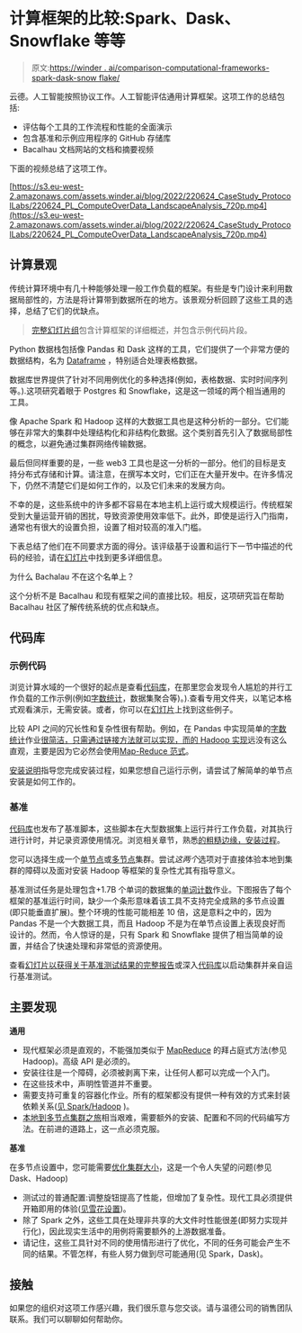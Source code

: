# 计算框架的比较:Spark、Dask、Snowflake 等等

> 原文:[https://winder . ai/comparison-computational-frameworks-spark-dask-snow flake/](https://winder.ai/comparison-computational-frameworks-spark-dask-snowflake/)

云德。人工智能按照协议工作。人工智能评估通用计算框架。这项工作的总结包括:

*   评估每个工具的工作流程和性能的全面演示
*   包含基准和示例应用程序的 GitHub 存储库
*   Bacalhau 文档网站的文档和摘要视频

下面的视频总结了这项工作。

[https://s3.eu-west-2.amazonaws.com/assets.winder.ai/blog/2022/220624_CaseStudy_ProtocolLabs/220624_PL_ComputeOverData_LandscapeAnalysis_720p.mp4](https://s3.eu-west-2.amazonaws.com/assets.winder.ai/blog/2022/220624_CaseStudy_ProtocolLabs/220624_PL_ComputeOverData_LandscapeAnalysis_720p.mp4)

## 计算景观

传统计算环境中有几十种能够处理一般工作负载的框架。有些是专门设计来利用数据局部性的，方法是将计算带到数据所在的地方。该景观分析回顾了这些工具的选择，总结了它们的优缺点。

> [完整幻灯片组](https://docs.google.com/presentation/d/1wOh-ASGshgc1Ivkoyaz9zGpVGTxX9LDMZQB4-eXOBP4/edit?usp=sharing)包含计算框架的详细概述，并包含示例代码片段。

<picture><source type="image/webp" srcset="https://winder.ai/comparison-computational-frameworks-spark-dask-snowflake/images/landscape_hu56ae2dd00e6b57ef0b78a68910da926e_273912_480x0_resize_q75_h2_box_3.webp 480w ,https://winder.ai/comparison-computational-frameworks-spark-dask-snowflake/images/landscape_hu56ae2dd00e6b57ef0b78a68910da926e_273912_768x0_resize_q75_h2_box_3.webp 768w ,https://winder.ai/comparison-computational-frameworks-spark-dask-snowflake/images/landscape_hu56ae2dd00e6b57ef0b78a68910da926e_273912_1200x0_resize_q75_h2_box_3.webp 1200w" width="1456" height="780" style="max-width:1456px"></picture> 

Python 数据栈包括像 Pandas 和 Dask 这样的工具，它们提供了一个非常方便的数据结构，名为 [Dataframe](https://en.wikipedia.org/wiki/Dataframe) ，特别适合处理表格数据。

数据库世界提供了针对不同用例优化的多种选择(例如，表格数据、实时时间序列等。).这项研究着眼于 Postgres 和 Snowflake，这是这一领域的两个相当通用的工具。

像 Apache Spark 和 Hadoop 这样的大数据工具也是这种分析的一部分。它们能够在非常大的集群中处理结构化和非结构化数据。这个类别首先引入了数据局部性的概念，以避免通过集群网络传输数据。

最后但同样重要的是，一些 web3 工具也是这一分析的一部分。他们的目标是支持分布式存储和计算。请注意，在撰写本文时，它们正在大量开发中。在许多情况下，仍然不清楚它们是如何工作的，以及它们未来的发展方向。

不幸的是，这些系统中的许多都不容易在本地主机上运行或大规模运行。传统框架受到大量运营开销的困扰，导致资源使用效率低下。此外，即使是运行入门指南，通常也有很大的设置负担，设置了相对较高的准入门槛。

下表总结了他们在不同要求方面的得分。该评级基于设置和运行下一节中描述的代码的经验，请在[幻灯片](https://docs.google.com/presentation/d/1wOh-ASGshgc1Ivkoyaz9zGpVGTxX9LDMZQB4-eXOBP4/edit#slide=id.g11f8b483676_0_87)中找到更多详细信息。

<picture><source type="image/webp" srcset="https://winder.ai/comparison-computational-frameworks-spark-dask-snowflake/images/landscape-table_hu5d72f9f537e079474cae3bc53a92ff85_134014_480x0_resize_q75_h2_box_3.webp 480w ,https://winder.ai/comparison-computational-frameworks-spark-dask-snowflake/images/landscape-table_hu5d72f9f537e079474cae3bc53a92ff85_134014_768x0_resize_q75_h2_box_3.webp 768w ,https://winder.ai/comparison-computational-frameworks-spark-dask-snowflake/images/landscape-table_hu5d72f9f537e079474cae3bc53a92ff85_134014_1200x0_resize_q75_h2_box_3.webp 1200w" width="1660" height="740" style="max-width:1660px"></picture> 

为什么 Bachalau 不在这个名单上？

这个分析不是 Bacalhau 和现有框架之间的直接比较。相反，这项研究旨在帮助 Bacalhau 社区了解传统系统的优点和缺点。

## 代码库

### 示例代码

浏览计算水域的一个很好的起点是查看[代码库](https://github.com/winderai/bacalhau-landscape-analysis-benchmarks)，在那里您会发现令人尴尬的并行工作负载的工作示例(例如[字数统计](https://en.wikipedia.org/wiki/Word_count)，数据集聚合等)。).查看专用文件夹，以笔记本格式观看演示，无需安装。或者，你可以在[幻灯片](https://docs.google.com/presentation/d/1wOh-ASGshgc1Ivkoyaz9zGpVGTxX9LDMZQB4-eXOBP4/edit#slide=id.g122e31b6546_0_0)上找到这些例子。

比较 API 之间的冗长性和复杂性很有帮助。例如，在 Pandas 中实现简单的[字数统计](https://en.wikipedia.org/wiki/Word_count)作业[很简洁，只需通过链接方法就可以实现，而](https://github.com/winderai/bacalhau-landscape-analysis-benchmarks/blob/main/sample-code/word-count/pandas.ipynb)[的 Hadoop 实现](https://github.com/winderai/bacalhau-landscape-analysis-benchmarks/blob/main/sample-code/word-count/hadoop.ipynb)远没有这么直观，主要是因为它必然会使用[Map-Reduce 范式](https://en.wikipedia.org/wiki/MapReduce)。

[安装说明](https://github.com/winderai/bacalhau-landscape-analysis-benchmarks#sample-code)指导您完成安装过程，如果您想自己运行示例，请尝试了解简单的单节点安装是如何工作的。

### 基准

[代码库](https://github.com/winderai/bacalhau-landscape-analysis-benchmarks)也发布了基准脚本，这些脚本在大型数据集上运行并行工作负载，对其执行进行计时，并记录资源使用情况。浏览相关章节，熟悉[的粗糙边缘，安装过程](https://github.com/winderai/bacalhau-landscape-analysis-benchmarks#benchmarks)。

您可以选择生成一个[单节点](https://github.com/winderai/bacalhau-landscape-analysis-benchmarks/blob/main/installation/SINGLE-NODE.md)或[多节点](https://github.com/winderai/bacalhau-landscape-analysis-benchmarks/blob/main/installation/MULTI-NODE.md)集群。尝试*这两个*选项对于直接体验本地到集群的障碍以及面对安装 Hadoop 等框架的复杂性尤其有指导意义。

基准测试任务是处理包含+1.7B 个单词的数据集的[单词计数](https://en.wikipedia.org/wiki/Word_count)作业。下图报告了每个框架的基准运行时间，缺少一个条形意味着该工具不支持完全成熟的多节点设置(即只能垂直扩展)。整个环境的性能可能相差 10 倍，这是意料之中的，因为 Pandas 不是一个大数据工具，而且 Hadoop 不是为在单节点设置上表现良好而设计的。然而，令人惊讶的是，只有 Spark 和 Snowflake 提供了相当简单的设置，并结合了快速处理和非常低的资源使用。

<picture><source type="image/webp" srcset="https://winder.ai/comparison-computational-frameworks-spark-dask-snowflake/images/landscape-benchmarks_hu6f98e25ba6eb86e498f1f460c61d5c95_87367_480x0_resize_q75_h2_box_3.webp 480w ,https://winder.ai/comparison-computational-frameworks-spark-dask-snowflake/images/landscape-benchmarks_hu6f98e25ba6eb86e498f1f460c61d5c95_87367_768x0_resize_q75_h2_box_3.webp 768w ,https://winder.ai/comparison-computational-frameworks-spark-dask-snowflake/images/landscape-benchmarks_hu6f98e25ba6eb86e498f1f460c61d5c95_87367_1200x0_resize_q75_h2_box_3.webp 1200w" width="1246" height="766" style="max-width:1246px"></picture> 

查看[幻灯片以获得关于基准测试结果的完整报告](https://docs.google.com/presentation/d/1wOh-ASGshgc1Ivkoyaz9zGpVGTxX9LDMZQB4-eXOBP4/edit#slide=id.g11c07429d0d_0_1091)或深入[代码库](https://github.com/winderai/bacalhau-landscape-analysis-benchmarks)以启动集群并亲自运行基准测试。

## 主要发现

**通用**

*   现代框架必须是直观的，不能强加类似于 [MapReduce](https://en.wikipedia.org/wiki/MapReduce) 的拜占庭式方法(参见 Hadoop)。高级 API 是必须的。
*   安装往往是一个障碍，必须被剥离下来，让任何人都可以完成一个入门。
*   在这些技术中，声明性管道并不重要。
*   需要支持可重复的容器化作业。所有的框架都没有提供一种有效的方式来封装依赖关系([见 Spark/Hadoop](https://docs.google.com/presentation/d/1wOh-ASGshgc1Ivkoyaz9zGpVGTxX9LDMZQB4-eXOBP4/edit#slide=id.g13641fb0d49_8_0) )。
*   [本地到多节点集群之旅](https://docs.google.com/presentation/d/1wOh-ASGshgc1Ivkoyaz9zGpVGTxX9LDMZQB4-eXOBP4/edit#slide=id.g11c07429d0d_0_1178)相当艰难，需要额外的安装、配置和不同的代码编写方法。在前进的道路上，这一点必须克服。

**基准**

在多节点设置中，您可能需要[优化集群大小](https://docs.google.com/presentation/d/1wOh-ASGshgc1Ivkoyaz9zGpVGTxX9LDMZQB4-eXOBP4/edit#slide=id.g13641fb0d49_8_6)，这是一个令人失望的问题(参见 Dask、Hadoop)

*   测试过的普通配置:调整旋钮提高了性能，但增加了复杂性。现代工具必须提供开箱即用的体验([见雪花设置](https://docs.google.com/presentation/d/1wOh-ASGshgc1Ivkoyaz9zGpVGTxX9LDMZQB4-eXOBP4/edit#slide=id.g11cf604b99b_0_236))。
*   除了 Spark 之外，这些工具在处理非共享的大文件时性能很差(即努力实现并行化)，因此现实生活中的用例将需要额外的上游数据准备。
*   请记住，这些工具针对不同的使用情形进行了优化，不同的任务可能会产生不同的结果。不管怎样，有些人努力做到尽可能通用(见 Spark，Dask)。

## 接触

如果您的组织对这项工作感兴趣，我们很乐意与您交谈。请与温德公司的销售团队联系。我们可以聊聊如何帮助你。